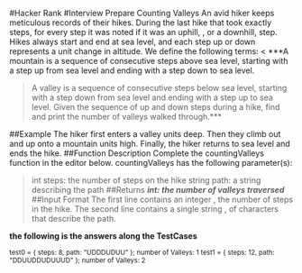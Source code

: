 #Hacker Rank
#Interview Prepare Counting Valleys
An avid hiker keeps meticulous records of their hikes. During the last hike that took exactly steps, for every step it was noted if it was an uphill, , or a downhill, step. Hikes always start and end at sea level, and each step up or down represents a unit change in altitude. We define the following terms:
<  ***A mountain is a sequence of consecutive steps above sea level, starting with a step up from sea level and ending with a step down to sea level.
>
> A valley is a sequence of consecutive steps below sea level, starting with a step down from sea level and ending with a step up to sea level. Given the sequence of up and down steps during a hike, find and print the number of valleys walked through.***
>
##Example
The hiker first enters a valley units deep. Then they climb out and up onto a mountain units high. Finally, the hiker returns to sea level and ends the hike.
##Function Description
Complete the countingValleys function in the editor below. countingValleys has the following parameter(s):
>int steps: the number of steps on the hike
>string path: a string describing the path
##Returns
***int: the number of valleys traversed***
##Input Format
The first line contains an integer , the number of steps in the hike. The second line contains a single string , of characters that describe the path.

**the following is the answers along the TestCases**

<sub>test0 = { steps: 8, path: "UDDDUDUU" };
number of Valleys:
1
test1 = { steps: 12, path: "DDUUDDUDUUUD" };
number of Valleys:
2</sub>
